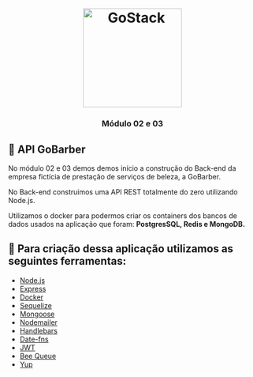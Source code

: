 <h1 align="center">
    <img alt="GoStack" src="https://rocketseat-cdn.s3-sa-east-1.amazonaws.com/bootcamp-header.png" width="200px" />
</h1>

<h3 align="center">
  Módulo 02 e 03
</h3>

## :rocket: API GoBarber

No módulo 02 e 03 demos demos início a construção do Back-end da empresa fictícia de prestação de serviços de beleza, a GoBarber.

No Back-end construimos uma API REST totalmente do zero utilizando Node.js.

Utilizamos o docker para podermos criar os containers dos bancos de dados usados na aplicação que foram: <strong>PostgresSQL, Redis e MongoDB.</strong>


## :hammer: Para criação dessa aplicação utilizamos as seguintes ferramentas:
- [Node.js](https://nodejs.org/en/)
- [Express](https://github.com/expressjs/express)
- [Docker](https://www.docker.com/)
- [Sequelize](https://github.com/sequelize/sequelize)
- [Mongoose](https://github.com/Automattic/mongoose)
- [Nodemailer](https://github.com/nodemailer/nodemailer)
- [Handlebars](https://handlebarsjs.com/)
- [Date-fns](https://github.com/date-fns/date-fns)
- [JWT](https://github.com/auth0/node-jsonwebtoken)
- [Bee Queue](https://github.com/bee-queue/bee-queue)
- [Yup](https://github.com/jquense/yup)

